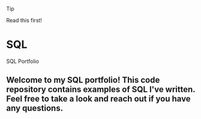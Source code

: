 > [!Tip]
> Read this first!

# SQL
SQL Portfolio

## Welcome to my SQL portfolio! This code repository contains examples of SQL I've written. Feel free to take a look and reach out if you have any questions.
